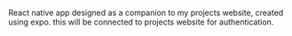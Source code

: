 React native app designed as a companion to my projects website, created using expo. this will be connected to projects website for authentication.
